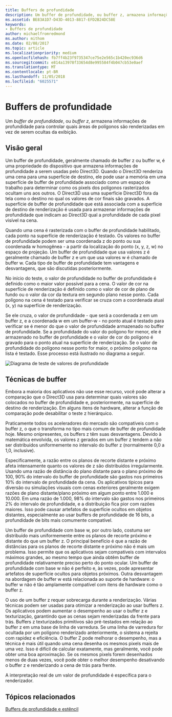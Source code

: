 ```yaml
---
title: Buffers de profundidade
description: Um buffer de profundidade, ou buffer z, armazena informações de profundidade para controlar quais áreas de polígonos são renderizadas em vez de serem ocultas da exibição.
ms.assetid: BE83A1D7-D43D-4013-8817-EFD2B24DC58E
keywords:
- Buffers de profundidade
author: michaelfromredmond
ms.author: mithom
ms.date: 02/08/2017
ms.topic: article
ms.localizationpriority: medium
ms.openlocfilehash: fb7ff4b23f9735347ce75e2e565c1b420ec936d6
ms.sourcegitcommit: e814a13978f33654d8e995584f4b047cb53e0aef
ms.translationtype: MT
ms.contentlocale: pt-BR
ms.lasthandoff: 11/05/2018
ms.locfileid: "6025571"
---
```

# <a name="depth-buffers"></a>Buffers de profundidade


Um *buffer de profundidade*, ou *buffer z*, armazena informações de profundidade para controlar quais áreas de polígonos são renderizadas em vez de serem ocultas da exibição.

## <a name="span-idoverviewspanspan-idoverviewspanspan-idoverviewspanoverview"></a><span id="Overview"></span><span id="overview"></span><span id="OVERVIEW"></span>Visão geral


Um buffer de profundidade, geralmente chamado de buffer z ou buffer w, é uma propriedade do dispositivo que armazena informações de profundidade a serem usadas pelo Direct3D. Quando o Direct3D renderiza uma cena para uma superfície de destino, ele pode usar a memória em uma superfície de buffer de profundidade associado como um espaço de trabalho para determinar como os pixels dos polígonos rasterizados ocultam uns aos outros. O Direct3D usa uma superfície Direct3D fora da tela como o destino no qual os valores de cor finais são gravados. A superfície de buffer de profundidade que está associada com a superfície de destino de renderização é usada para armazenar informações de profundidade que indicam ao Direct3D qual a profundidade de cada pixel visível na cena.

Quando uma cena é rasterizada com o buffer de profundidade habilitado, cada ponto na superfície de renderização é testado. Os valores no buffer de profundidade podem ser uma coordenada z do ponto ou sua coordenada w homogênea - a partir da localização do ponto (x, y, z, w) no espaço de projeção. Um buffer de profundidade que usa valores z é geralmente chamado de buffer z e um que usa valores w é chamado de buffer w. Cada tipo de buffer de profundidade tem vantagens e desvantagens, que são discutidas posteriormente.

No início do teste, o valor de profundidade no buffer de profundidade é definido como o maior valor possível para a cena. O valor de cor na superfície de renderização é definido como o valor de cor de plano de fundo ou o valor da cor da textura em segundo plano nesse ponto. Cada polígono na cena é testado para verificar se cruza com a coordenada atual (x, y) na superfície de renderização.

Se ele cruza, o valor de profundidade - que será a coordenada z em um buffer z, e a coordenada w em um buffer-w - no ponto atual é testado para verificar se é menor do que o valor de profundidade armazenado no buffer de profundidade. Se a profundidade do valor do polígono for menor, ele é armazenado no buffer de profundidade e o valor de cor do polígono é gravado para o ponto atual na superfície de renderização. Se o valor de profundidade do polígono nesse ponto for maior, o próximo polígono na lista é testado. Esse processo está ilustrado no diagrama a seguir.

![Diagrama de teste de valores de profundidade](images/zbuffer.png)

## <a name="span-idbufferingtechniquesspanspan-idbufferingtechniquesspanspan-idbufferingtechniquesspanbuffering-techniques"></a><span id="Buffering_techniques"></span><span id="buffering_techniques"></span><span id="BUFFERING_TECHNIQUES"></span>Técnicas de buffer


Embora a maioria dos aplicativos não use esse recurso, você pode alterar a comparação que o Direct3D usa para determinar quais valores são colocados no buffer de profundidade e, posteriormente, na superfície de destino de renderização. Em alguns itens de hardware, alterar a função de comparação pode desabilitar o teste z hierárquico.

Praticamente todos os aceleradores do mercado são compatíveis com o buffer z, o que o transforma no tipo mais comum de buffer de profundidade hoje. Mesmo onipresentes, os buffers z têm suas desvantagens. Devido à matemática envolvida, os valores z gerados em um buffer z tendem a não ser distribuídos uniformemente no intervalo do buffer z (normalmente 0,0 a 1,0, inclusive).

Especificamente, a razão entre os planos de recorte distante e próximo afeta intensamente quanto os valores de z são distribuídos irregularmente. Usando uma razão de distância do plano distante para o plano próximo de 100, 90% do intervalo do buffer de profundidade são gastos nos primeiros 10% do intervalo de profundidade da cena. Os aplicativos típicos para diversão ou simulações visuais com cenas exteriores geralmente exigem razões de plano distante/plano próximo em algum ponto entre 1.000 e 10.000. Em uma razão de 1.000, 98% do intervalo são gastos nos primeiros 2% do intervalo de profundidade, e a distribuição fica pior com razões maiores. Isso pode causar artefatos de superfície ocultos em objetos distantes, especialmente ao usar buffers de profundidade de 16 bits, a profundidade de bits mais comumente compatível.

Um buffer de profundidade com base w, por outro lado, costuma ser distribuído mais uniformemente entre os planos de recorte próximo e distante do que um buffer z. O principal benefício é que a razão de distâncias para os planos de recorte distante e próximo não é mais um problema. Isso permite que os aplicativos sejam compatíveis com intervalos máximos grandes, ao mesmo tempo que ainda obtêm buffer de profundidade relativamente preciso perto do ponto ocular. Um buffer de profundidade com base w não é perfeito e, às vezes, pode apresentar artefatos de superfície ocultos para objetos próximos. Outra desvantagem na abordagem de buffer w está relacionada ao suporte de hardware: o buffer w não é tão amplamente compatível com itens de hardware como o buffer z.

O uso de um buffer z requer sobrecarga durante a renderização. Várias técnicas podem ser usadas para otimizar a renderização ao usar buffers z. Os aplicativos podem aumentar o desempenho ao usar o buffer z e texturização, garantindo que as cenas sejam renderizadas da frente para trás. Buffers z texturizados primitivos são pré-testados em relação ao buffer z em uma base de linha de varredura. Se uma linha de varredura for ocultada por um polígono renderizado anteriormente, o sistema a rejeita com rapidez e eficiência. O buffer Z pode melhorar o desempenho, mas a técnica é mais útil quando uma cena desenha os mesmos pixels mais de uma vez. Isso é difícil de calcular exatamente, mas geralmente, você pode obter uma boa aproximação. Se os mesmos pixels forem desenhados menos de duas vezes, você pode obter o melhor desempenho desativando o buffer z e renderizando a cena de trás para frente.

A interpretação real de um valor de profundidade é específica para o renderizador.

## <a name="span-idrelated-topicsspanrelated-topics"></a><span id="related-topics"></span>Tópicos relacionados


[Buffers de profundidade e estêncil](depth-and-stencil-buffers.md)

 

 




